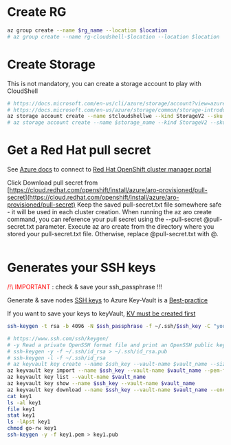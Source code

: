 # Create RG
```sh
az group create --name $rg_name --location $location
# az group create --name rg-cloudshell-$location --location $location

```

# Create Storage

This is not mandatory, you can create a storage account to play with CloudShell

```sh
# https://docs.microsoft.com/en-us/cli/azure/storage/account?view=azure-cli-latest#az-storage-account-create
# https://docs.microsoft.com/en-us/azure/storage/common/storage-introduction#types-of-storage-accounts
az storage account create --name stcloudshellwe --kind StorageV2 --sku Standard_LRS -g rg-cloudshell-$location --location $location --https-only true
# az storage account create --name $storage_name --kind StorageV2 --sku Standard_LRS --resource-group $rg_name --location $location --https-only true

```

# Get a Red Hat pull secret

See [Azure docs](https://docs.microsoft.com/en-us/azure/openshift/tutorial-create-cluster#get-a-red-hat-pull-secret-optional)
to connect to [Red Hat OpenShift cluster manager portal](https://cloud.redhat.com/openshift/install/azure/aro-provisioned)

Click Download pull secret from [https://cloud.redhat.com/openshift/install/azure/aro-provisioned/pull-secret](https://cloud.redhat.com/openshift/install/azure/aro-provisioned/pull-secret)
Keep the saved pull-secret.txt file somewhere safe - it will be used in each cluster creation.
When running the az aro create command, you can reference your pull secret using the --pull-secret @pull-secret.txt parameter. Execute az aro create from the directory where you stored your pull-secret.txt file. Otherwise, replace @pull-secret.txt with @<path-to-my-pull-secret-file>.


```sh


```

# Generates your SSH keys

<span style="color:red">/!\ IMPORTANT </span> :  check & save your ssh_passphrase !!!

Generate & save nodes [SSH keys](https://docs.microsoft.com/en-us/azure/aks/ssh) to Azure Key-Vault is a [Best-practice](https://github.com/Azure/k8s-best-practices/blob/master/Security_securing_a_cluster.md#securing-host-access)

If you want to save your keys to keyVault, [KV must be created first](setup-kv.md)

```sh
ssh-keygen -t rsa -b 4096 -N $ssh_passphrase -f ~/.ssh/$ssh_key -C "youremail@groland.grd"

# https://www.ssh.com/ssh/keygen/
# -y Read a private OpenSSH format file and print an OpenSSH public key to stdout.
# ssh-keygen -y -f ~/.ssh/id_rsa > ~/.ssh/id_rsa.pub
# ssh-keygen -l -f ~/.ssh/id_rsa
# az keyvault key create --name $ssh_key --vault-name $vault_name --size 2048 --kty RSA
az keyvault key import --name $ssh_key --vault-name $vault_name --pem-file ~/.ssh/$ssh_key --pem-password $ssh_passphrase
az keyvault key list --vault-name $vault_name
az keyvault key show --name $ssh_key --vault-name $vault_name
az keyvault key download --name $ssh_key --vault-name $vault_name --encoding PEM --file key2
cat key1
ls -al key1
file key1
stat key1
ls -lApst key1
chmod go-rw key1
ssh-keygen -y -f key1.pem > key1.pub

```